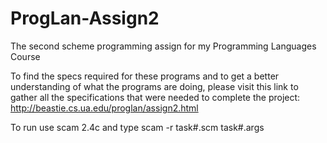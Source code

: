 # ProgLan-Assign2
The second scheme programming assign for my Programming Languages Course

To find the specs required for these programs and to get a better understanding of
what the programs are doing, please visit this link to gather all the specifications
that were needed to complete the project: http://beastie.cs.ua.edu/proglan/assign2.html

To run use scam 2.4c and type scam -r task#.scm task#.args
